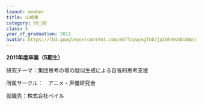```yaml
---
layout: member
title: 山崎薫
category: 99_OB
class: 5
year_of_graduation: 2011
avatar: https://lh3.googleusercontent.com/86TTaqwy4gfnb7jqIOhX9zWb3OGsPkiLWK_w3Sv1QpHAFypAH8P5pQ0GVRXfG8IDjsOWlMUzjScBux6u93Iwl-WUyL9v5QViXCKxzQ02ogg8TSGlgTWowRYp1dlCkOJEZMnawuU5LB0qSthRPAjhPcYv1Vo1vfkflKgELAImhjcpBKoexmQ_33_8BoKqyIHyhf1uGdUUmQnffRjkEohsK578I09k-nnN-j3W2ycmtJJCtmjZY2D4bGYBMM_vt0RJ03PLym-qjVSrwcR_niAv7xJ6OFfv7sa6lKwDcrIK5hqcXc3o1RYW4QVu97UeoqZI3w3uQEkwxReRqXeaCz9uWIKW9_bGk2amwT5xfPd076UsqQtvSZU70eJlj_1WpnKtFurQdzABblot9HNmipp95js9JDWSoi9OUKfyfbd9xz5OYuX3gLHtRB7tTKIasAAvJIVJoJKGmCHaIeIX7YTG02waAVx3gCbu5c5SratJOEQuYzIOzBaHLEmoLcWZLDYSTgvZTKz-jjCjBV7I0w02tL1Px1eu5d40G9uBAgnqs4nbiTznu9XLH4gPl63s9fB-DDTj0PHP-LTJO7GCt8MuXR6JYkw24aLxWZt8TSzoV1lgZt2M9A_8DHGbim_NyjVUvXCaTnsi6P0BMQIbT8BwslmIZ2Fizqv4fwPI=p-s300
---
```

**2011年度卒業（5期生）**

研究テーマ：集団思考の場の疑似生成による自省的思考支援

所属サークル：　アニメ・声優研究会

就職先：株式会社ベイル
